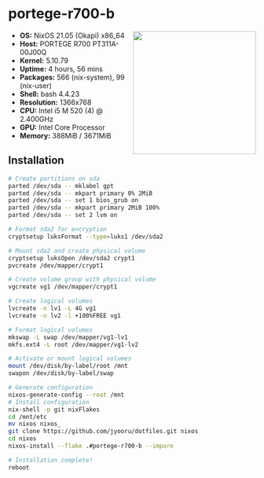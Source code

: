 # portege-r700-b

<img src="https://external-content.duckduckgo.com/iu/?u=https%3A%2F%2Fi1.wp.com%2Fbiareview.com%2Fwp-content%2Fuploads%2F2017%2F05%2FToshiba-Portege-R700.png%3Ffit%3D629%252C372%26ssl%3D1&f=1&nofb=1" align="right" height="250px">

- **OS:** NixOS 21.05 (Okapi) x86_64
- **Host:** PORTEGE R700 PT311A-00J00Q
- **Kernel:** 5.10.79
- **Uptime:** 4 hours, 56 mins
- **Packages:** 566 (nix-system), 99 (nix-user)
- **Shell:** bash 4.4.23
- **Resolution:** 1366x768
- **CPU:** Intel i5 M 520 (4) @ 2.400GHz
- **GPU:** Intel Core Processor
- **Memory:** 388MiB / 3671MiB

## Installation

```sh
# Create partitions on sda
parted /dev/sda -- mklabel gpt
parted /dev/sda -- mkpart primary 0% 2MiB
parted /dev/sda -- set 1 bios_grub on
parted /dev/sda -- mkpart primary 2MiB 100%
parted /dev/sda -- set 2 lvm on

# Format sda2 for encryption
cryptsetup luksFormat --type=luks1 /dev/sda2

# Mount sda2 and create physical volume
cryptsetup luksOpen /dev/sda2 crypt1
pvcreate /dev/mapper/crypt1

# Create volume group with physical volume
vgcreate vg1 /dev/mapper/crypt1

# Create logical volumes
lvcreate -n lv1 -L 4G vg1
lvcreate -n lv2 -l +100%FREE vg1

# Format logical volumes
mkswap -L swap /dev/mapper/vg1-lv1
mkfs.ext4 -L root /dev/mapper/vg1-lv2

# Activate or mount logical volumes
mount /dev/disk/by-label/root /mnt
swapon /dev/disk/by-label/swap

# Generate configuration
nixos-generate-config --root /mnt
# Install configuration
nix-shell -p git nixFlakes
cd /mnt/etc
mv nixos nixos_
git clone https://github.com/jyooru/dotfiles.git nixos
cd nixos
nixos-install --flake .#portege-r700-b --impure

# Installation complete!
reboot
```
